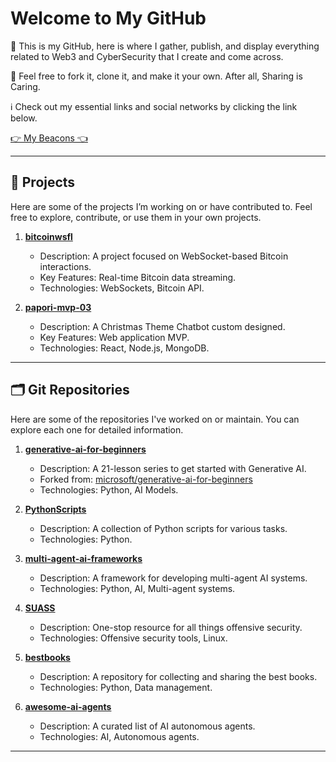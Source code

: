 # Welcome to My GitHub

👋 This is my GitHub, here is where I gather, publish, and display everything related to Web3 and CyberSecurity that I create and come across.

🧰 Feel free to fork it, clone it, and make it your own. After all, Sharing is Caring.

ℹ️ Check out my essential links and social networks by clicking the link below.

[👉 My Beacons 👈](https://beacons.ai/ricardo_leal_)

---

## 🚀 Projects

Here are some of the projects I’m working on or have contributed to. Feel free to explore, contribute, or use them in your own projects.

1. **[bitcoinwsfl](https://github.com/RLealz/bitcoinwsfl)**
   - Description: A project focused on WebSocket-based Bitcoin interactions.
   - Key Features: Real-time Bitcoin data streaming.
   - Technologies: WebSockets, Bitcoin API.

2. **[papori-mvp-03](https://github.com/RLealz/papori-mvp-03)**
   - Description: A Christmas Theme Chatbot custom designed. 
   - Key Features: Web application MVP.
   - Technologies: React, Node.js, MongoDB.

---

## 🗂️ Git Repositories

Here are some of the repositories I've worked on or maintain. You can explore each one for detailed information.

1. **[generative-ai-for-beginners](https://github.com/RLealz/generative-ai-for-beginners)**
   - Description: A 21-lesson series to get started with Generative AI.
   - Forked from: [microsoft/generative-ai-for-beginners](https://microsoft.github.io/generative-ai-for-beginners)
   - Technologies: Python, AI Models.

2. **[PythonScripts](https://github.com/RLealz/PythonScripts)**
   - Description: A collection of Python scripts for various tasks.
   - Technologies: Python.

3. **[multi-agent-ai-frameworks](https://github.com/RLealz/multi-agent-ai-frameworks)**
   - Description: A framework for developing multi-agent AI systems.
   - Technologies: Python, AI, Multi-agent systems.

4. **[SUASS](https://github.com/RLealz/SUASS)**
   - Description: One-stop resource for all things offensive security.
   - Technologies: Offensive security tools, Linux.

5. **[bestbooks](https://github.com/RLealz/bestbooks)**
   - Description: A repository for collecting and sharing the best books.
   - Technologies: Python, Data management.

6. **[awesome-ai-agents](https://github.com/RLealz/awesome-ai-agents)**
   - Description: A curated list of AI autonomous agents.
   - Technologies: AI, Autonomous agents.
   
---
